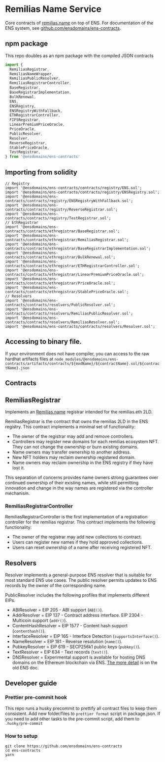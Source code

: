 # Remilias Name Service

Core contracts of [remilias.name](https://remilias.name) on top of ENS. For documentation of the ENS system, see [github.com/ensdomains/ens-contracts](https://github.com/ensdomains/ens-contracts).

## npm package

This repo doubles as an npm package with the compiled JSON contracts

```js
import {
  RemiliasRegistrar,
  RemiliasNameWrapper,
  RemiliasPublicResolver,
  RemiliasRegistrarController,
  BaseRegistrar,
  BaseRegistrarImplementation,
  BulkRenewal,
  ENS,
  ENSRegistry,
  ENSRegistryWithFallback,
  ETHRegistrarController,
  FIFSRegistrar,
  LinearPremiumPriceOracle,
  PriceOracle,
  PublicResolver,
  Resolver,
  ReverseRegistrar,
  StablePriceOracle,
  TestRegistrar,
} from '@ensdomains/ens-contracts'
```

## Importing from solidity

```
// Registry
import '@ensdomains/ens-contracts/contracts/registry/ENS.sol';
import '@ensdomains/ens-contracts/contracts/registry/ENSRegistry.sol';
import '@ensdomains/ens-contracts/contracts/registry/ENSRegistryWithFallback.sol';
import '@ensdomains/ens-contracts/contracts/registry/ReverseRegistrar.sol';
import '@ensdomains/ens-contracts/contracts/registry/TestRegistrar.sol';
// EthRegistrar
import '@ensdomains/ens-contracts/contracts/ethregistrar/BaseRegistrar.sol';
import '@ensdomains/ens-contracts/contracts/ethregistrar/RemiliasRegistrar.sol';
import '@ensdomains/ens-contracts/contracts/ethregistrar/BaseRegistrarImplementation.sol';
import '@ensdomains/ens-contracts/contracts/ethregistrar/BulkRenewal.sol';
import '@ensdomains/ens-contracts/contracts/ethregistrar/ETHRegistrarController.sol';
import '@ensdomains/ens-contracts/contracts/ethregistrar/LinearPremiumPriceOracle.sol';
import '@ensdomains/ens-contracts/contracts/ethregistrar/PriceOracle.sol';
import '@ensdomains/ens-contracts/contracts/ethregistrar/StablePriceOracle.sol';
// Resolvers
import '@ensdomains/ens-contracts/contracts/resolvers/PublicResolver.sol';
import '@ensdomains/ens-contracts/contracts/resolvers/RemiliasPublicResolver.sol';
import '@ensdomains/ens-contracts/contracts/resolvers/RemiliasResolver.sol';
import '@ensdomains/ens-contracts/contracts/resolvers/Resolver.sol';
```

## Accessing to binary file.

If your environment does not have compiler, you can access to the raw hardhat artifacts files at `node_modules/@ensdomains/ens-contracts/artifacts/contracts/${modName}/${contractName}.sol/${contractName}.json`

## Contracts

## RemiliasRegistrar

Implements an [Remilias.name](https://remilias.name/) registrar intended for the remilias.eth 2LD.

RemiliasRegistrar is the contract that owns the remilias 2LD in the ENS registry. This contract implements a minimal set of functionality:

- The owner of the registrar may add and remove controllers.
- Controllers may register new domains for each remilias ecosystem NFT. They can not change the ownership or burn existing domains.
- Name owners may transfer ownership to another address.
- New NFT holders may reclaim ownership registered domain.
- Name owners may reclaim ownership in the ENS registry if they have lost it.

This separation of concerns provides name owners strong guarantees over continued ownership of their existing names, while still permitting innovation and change in the way names are registered via the controller mechanism.

### RemiliasRegistrarController

RemiliasRegistrarController is the first implementation of a registration controller for the remilias registrar. This contract implements the following functionality:

- The owner of the registrar may add new collections to contract.
- Users can register new names if they hold approved collections.
- Users can reset ownership of a name after receiving registered NFT.

## Resolvers

Resolver implements a general-purpose ENS resolver that is suitable for most standard ENS use cases. The public resolver permits updates to ENS records by the owner of the corresponding name.

PublicResolver includes the following profiles that implements different EIPs.

- ABIResolver = EIP 205 - ABI support (`ABI()`).
- AddrResolver = EIP 137 - Contract address interface. EIP 2304 - Multicoin support (`addr()`).
- ContentHashResolver = EIP 1577 - Content hash support (`contenthash()`).
- InterfaceResolver = EIP 165 - Interface Detection (`supportsInterface()`).
- NameResolver = EIP 181 - Reverse resolution (`name()`).
- PubkeyResolver = EIP 619 - SECP256k1 public keys (`pubkey()`).
- TextResolver = EIP 634 - Text records (`text()`).
- DNSResolver = Experimental support is available for hosting DNS domains on the Ethereum blockchain via ENS. [The more detail](https://veox-ens.readthedocs.io/en/latest/dns.html) is on the old ENS doc.

## Developer guide

### Prettier pre-commit hook

This repo runs a husky precommit to prettify all contract files to keep them consistent. Add new folder/files to `prettier format` script in package.json. If you need to add other tasks to the pre-commit script, add them to `.husky/pre-commit`

### How to setup

```
git clone https://github.com/ensdomains/ens-contracts
cd ens-contracts
yarn
```
